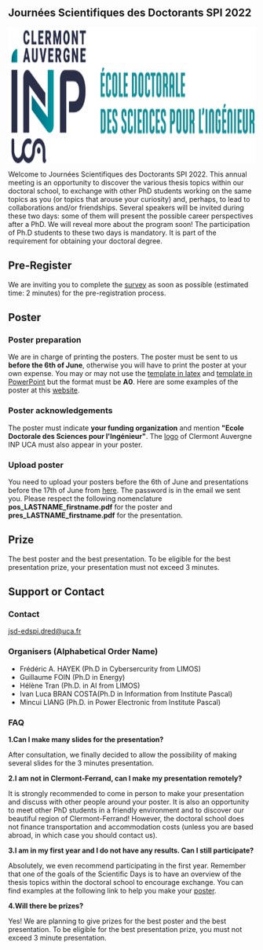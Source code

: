 ## Journées Scientifiques des Doctorants SPI 2022

<img align="center" width="1000" height="276" src="logo_spi.png">

Welcome to Journées Scientifiques des Doctorants SPI 2022. This annual meeting is an opportunity to discover the various thesis topics within our doctoral school, to exchange with other PhD students working on the same topics as you (or topics that arouse your curiosity) and, perhaps, to lead to collaborations and/or friendships. Several speakers will be invited during these two days: some of them will present the possible career perspectives after a PhD. We will reveal more about the program soon! The participation of Ph.D students to these two days is mandatory. It is part of the requirement for obtaining your doctoral degree. 

## Pre-Register

We are inviting you to complete the [survey](https://framaforms.org/participation-aux-journees-scientifiques-des-doctorants-1652653658)
as soon as possible (estimated time: 2 minutes) for the pre-registration process. 

## Poster

### Poster preparation

We are in charge of printing the posters. The poster must be sent to us **before the 6th of June**, otherwise you will have to print the poster at your own expense. You may or may not use the [template in latex](A0_Vertical_Template-latex.zip) and [template in PowerPoint](A0_Vertical_Template.pptx) but the format must be **A0**. Here are some examples of the poster at this [website](https://spi.ed.uca.fr/inscription-obligations/obligations/journee-scientifique-de-led-spi).

### Poster acknowledgements

The poster must indicate **your funding organization** and mention **"Ecole Doctorale des Sciences pour l'Ingénieur"**. The [logo](INP.JPG) of Clermont Auvergne INP UCA must also appear in your poster.

### Upload poster

You need to upload your posters before the 6th of June and presentations before the 17th of June from [here](https://drive.uca.fr/u/d/165f51bbf9ec46308243/). The password is in the email we sent you. Please respect the following nomenclature **pos_LASTNAME_firstname.pdf** for the poster and **pres_LASTNAME_firstname.pdf** for the presentation.


## Prize

The best poster and the best presentation. To be eligible for the best presentation prize, your presentation must not exceed 3 minutes. 


## Support or Contact

### Contact
jsd-edspi.dred@uca.fr

### Organisers (Alphabetical Order Name)

- Frédéric A. HAYEK (Ph.D in Cybersercurity from LIMOS)
- Guillaume FOIN (Ph.D in Energy)
- Hélène Tran (Ph.D. in AI from LIMOS)
- Ivan Luca BRAN COSTA(Ph.D in Information from Institute Pascal)
- Mincui LIANG (Ph.D. in Power Electronic from Institute Pascal)

### FAQ

**1.Can I make many slides for the presentation?**

After consultation, we finally decided to allow the possibility of making several slides for the 3 minutes presentation.

**2.I am not in Clermont-Ferrand, can I make my presentation remotely?**

It is strongly recommended to come in person to make your presentation and discuss with other people around your poster. It is also an opportunity to meet other PhD students in a friendly environment and to discover our beautiful region of Clermont-Ferrand! However, the doctoral school does not finance transportation and accommodation costs (unless you are based abroad, in which case you should contact us).

**3.I am in my first year and I do not have any results. Can I still participate?**

Absolutely, we even recommend participating in the first year. Remember that one of the goals of the Scientific Days is to have an overview of the thesis topics within the doctoral school to encourage exchange. You can find examples at the following link to help you make your [poster](https://spi.ed.uca.fr/inscription-obligations/obligations/journee-scientifique-de-led-spi).

**4.Will there be prizes?**

Yes! We are planning to give prizes for the best poster and the best presentation. To be eligible for the best presentation prize, you must not exceed 3 minute presentation.





